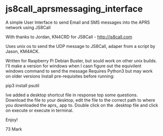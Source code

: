 # js8call_aprsmessaging_interface

A simple User Interface to send Email and SMS messages into the APRS network using JS8Call

With thanks to Jordan, KN4CRD for JS8Call - http://js8call.com

Uses unix os to send the UDP message to JS8Call, adaper from a script by Jason, KM4ACK.

Written for Raspberry Pi Debian Buster, but sould work on other unix builds. 
I'll make a version for windows when I casn figure out the equivilent windows command to send the message
Requires Python3 but may work on older versions
Install pre-requisites before running:

pip3 install psutil

Ive added a desktop shortcut file in response top some questions.
Download the file to your desktop, edit the file to the correct path to where you downloaded the aprs_ app to. Double click on the .desktop file and click on execute or execute in terminal.

Enjoy!

73
Mark






